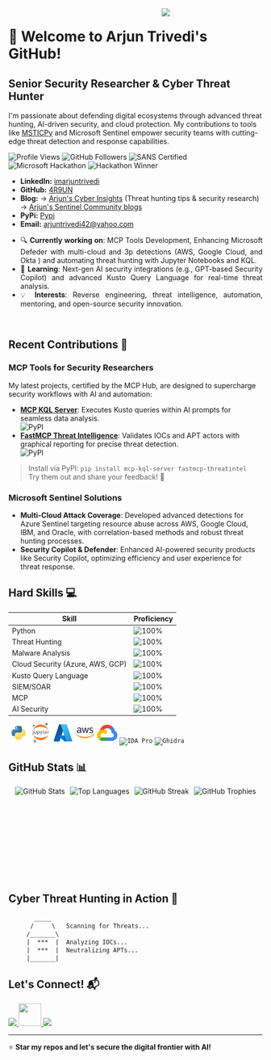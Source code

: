 <img align='right' width=200 src="https://media.licdn.com/dms/image/v2/D5603AQFOa8tKtIDGaw/profile-displayphoto-scale_200_200/B56Ze2Swu8HUAc-/0/1751110062470?e=1756944000&v=beta&t=2s-t1rlCMYYb7eljJPO645_i1AhJhzQANP6nBW0jCPo">

<!-- GREET -->

# 👋 Welcome to Arjun Trivedi's GitHub!

<!-- TAGLINE -->

## Senior Security Researcher & Cyber Threat Hunter

I'm passionate about defending digital ecosystems through advanced threat hunting, AI-driven security, and cloud protection. My contributions to tools like [MSTICPy](https://github.com/microsoft/msticpy) and Microsoft Sentinel empower security teams with cutting-edge threat detection and response capabilities.

<!-- BADGES -->

![Profile Views](https://komarev.com/ghpvc/?username=4R9UN&color=blue)
![GitHub Followers](https://img.shields.io/github/followers/4R9UN?style=social)
![SANS Certified](https://img.shields.io/badge/SANS-Cyber%20Threat%20Intelligence-blueviolet)
![Microsoft Hackathon](https://img.shields.io/badge/Microsoft-Hackathon%202023%20Judge-orange)
![Hackathon Winner](https://img.shields.io/badge/Microsoft-Hackathon%202023%20Winner%20MSTICPy%20AI-gold)

<!-- LINKS -->

- **LinkedIn:** [imarjuntrivedi](https://www.linkedin.com/in/imarjuntrivedi/)
- **GitHub:** [4R9UN](https://github.com/4R9UN)
- **Blog:** 
 -> [Arjun's Cyber Insights](https://arjun-trivedi.blogspot.com/) (Threat hunting tips & security research)
 -> [Arjun's Sentinel Community blogs](https://techcommunity.microsoft.com/users/arjun_trivedi/1208210)
- **PyPi:** [Pypi](https://pypi.org/user/Arjun_Trivedi/)
- **Email:** [arjuntrivedi42@yahoo.com](mailto:arjuntrivedi42@yahoo.com)

<!-- WORKING AREA -->

<div align="justify">

- 🔍 **Currently working on**: MCP Tools Development, Enhancing Microsoft Defeder with multi-cloud and 3p detections (AWS, Google Cloud, and Okta ) and automating threat hunting with Jupyter Notebooks and KQL.
- 🌱 **Learning**: Next-gen AI security integrations (e.g., GPT-based Security Copilot) and advanced Kusto Query Language for real-time threat analysis.
- 💡 **Interests**: Reverse engineering, threat intelligence, automation, mentoring, and open-source security innovation.

</div>

<br>

<!-- RECENT CONTRIBUTIONS -->

## Recent Contributions 🚀

### MCP Tools for Security Researchers
My latest projects, certified by the MCP Hub, are designed to supercharge security workflows with AI and automation:

- **[MCP KQL Server](https://github.com/4R9UN/mcp-kql-server)**: Executes Kusto queries within AI prompts for seamless data analysis.  
  ![PyPI](https://img.shields.io/pypi/v/mcp-kql-server?color=green)
- **[FastMCP Threat Intelligence](https://github.com/4R9UN/fastmcp-threatintel)**: Validates IOCs and APT actors with graphical reporting for precise threat detection.  
  ![PyPI](https://img.shields.io/pypi/v/fastmcp-threatintel?color=green)

> Install via PyPI: `pip install mcp-kql-server fastmcp-threatintel`  
> Try them out and share your feedback! 🙌

### Microsoft Sentinel Solutions
- **Multi-Cloud Attack Coverage**: Developed advanced detections for Azure Sentinel targeting resource abuse across AWS, Google Cloud, IBM, and Oracle, with correlation-based methods and robust threat hunting processes.
- **Security Copilot & Defender**: Enhanced AI-powered security products like Security Copilot, optimizing efficiency and user experience for threat response.

<!-- HARD SKILLS -->

## Hard Skills 💻

| Skill | Proficiency |
|-------|-------------|
| Python | ![100%](https://progress-bar.dev/100/) |
| Threat Hunting | ![100%](https://progress-bar.dev/100/) |
| Malware Analysis | ![100%](https://progress-bar.dev/100/) |
| Cloud Security (Azure, AWS, GCP) | ![100%](https://progress-bar.dev/100/) |
| Kusto Query Language | ![100%](https://progress-bar.dev/100/) |
| SIEM/SOAR | ![100%](https://progress-bar.dev/100/) |
| MCP | ![100%](https://progress-bar.dev/100/) |
| AI Security | ![100%](https://progress-bar.dev/100/) |

<code><img alt="Python" title="Python" height="40" src="https://raw.githubusercontent.com/github/explore/80688e429a7d4ef2fca1e82350fe8e3517d3494d/topics/python/python.png"></code>
<code><img alt="Jupyter Notebook" title="Jupyter Notebook" height="40" src="https://raw.githubusercontent.com/github/explore/80688e429a7d4ef2fca1e82350fe8e3517d3494d/topics/jupyter-notebook/jupyter-notebook.png"></code>
<code><img alt="Azure" title="Azure" height="40" src="https://raw.githubusercontent.com/github/explore/80688e429a7d4ef2fca1e82350fe8e3517d3494d/topics/azure/azure.png"></code>
<code><img alt="AWS" title="AWS" height="40" src="https://raw.githubusercontent.com/github/explore/80688e429a7d4ef2fca1e82350fe8e3517d3494d/topics/aws/aws.png"></code>
<code><img alt="Google Cloud" title="Google Cloud" height="40" src="https://raw.githubusercontent.com/github/explore/80688e429a7d4ef2fca1e82350fe8e3517d3494d/topics/google-cloud/google-cloud.png"></code>
<code><img alt="IDA Pro" title="IDA Pro" height="40" src="https://www.hex-rays.com/images/logo.png"></code>
<code><img alt="Ghidra" title="Ghidra" height="40" src="https://raw.githubusercontent.com/NationalSecurityAgency/ghidra/master/Ghidra_Logo.png"></code>

<!-- GITHUB STATS -->


## GitHub Stats 📊

<div align="center" style="display: flex; flex-wrap: wrap; gap: 10px; justify-content: center;">
  <img height="180em" src="https://github-readme-stats.vercel.app/api?username=4R9UN&show_icons=true&theme=cyberpunk&include_all_commits=true&count_private=true&hide_rank=true" alt="GitHub Stats"/>
  <img height="180em" src="https://github-readme-stats.vercel.app/api/top-langs/?username=4R9UN&layout=compact&langs_count=16&theme=cyberpunk&include_all_commits=true" alt="Top Languages"/>
  <img height="180em" src="https://streak-stats.demolab.com/?user=4R9UN&theme=cyberpunk&hide_border=true" alt="GitHub Streak"/>
  <img src="https://github-profile-trophy.vercel.app/?username=4R9UN&theme=cyberpunk&no-frame=true&margin-w=5&column=4" alt="GitHub Trophies"/>
</div>

<!-- ANIMATION -->

## Cyber Threat Hunting in Action 🔐

```ascii
       _____
      /     \   Scanning for Threats...
     /_______\
     |  ***  |  Analyzing IOCs...
     |  ***  |  Neutralizing APTs...
     |_______|
```

<!-- CONTACT -->

## Let's Connect! 📬

<a href="https://www.linkedin.com/in/imarjuntrivedi/" target="_blank">
<img width=45 src="https://user-images.githubusercontent.com/38081852/86829801-3b786100-c06b-11ea-81de-7c1023d6214a.png">
</a>

<a href="mailto:arjuntrivedi42@yahoo.com" target="_blank">
<img width=45 height=45 src="https://user-images.githubusercontent.com/38081852/86829797-39ae9d80-c06b-11ea-9b5e-c9ade9446951.png">
</a>

<a href="https://arjuntrivedi.dev/blog" target="_blank">
<img width=45 src="https://raw.githubusercontent.com/github/explore/80688e429a7d4ef2fca1e82350fe8e3517d3494d/topics/blog/blog.png">
</a>

---

⭐ **Star my repos and let's secure the digital frontier with AI!**
